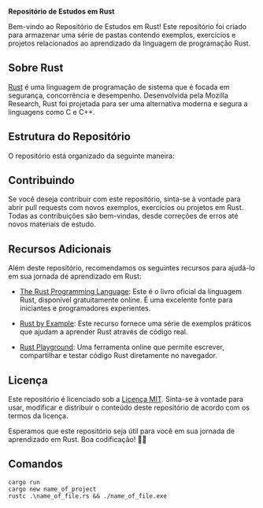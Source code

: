 **Repositório de Estudos em Rust**

Bem-vindo ao Repositório de Estudos em Rust! Este repositório foi criado para armazenar uma série de pastas contendo exemplos, exercícios e projetos relacionados ao aprendizado da linguagem de programação Rust.

## Sobre Rust

[Rust](https://www.rust-lang.org/) é uma linguagem de programação de sistema que é focada em segurança, concorrência e desempenho. Desenvolvida pela Mozilla Research, Rust foi projetada para ser uma alternativa moderna e segura a linguagens como C e C++.

## Estrutura do Repositório

O repositório está organizado da seguinte maneira:

<!-- - **exemplos**: Esta pasta contém uma série de exemplos simples e didáticos que demonstram conceitos fundamentais da linguagem Rust. Cada exemplo está contido em seu próprio arquivo e é acompanhado por comentários explicativos.

- **exercicios**: Aqui você encontrará uma variedade de exercícios práticos projetados para fortalecer sua compreensão de Rust. Os exercícios abrangem uma variedade de tópicos, desde os básicos até desafios mais avançados.

- **projetos**: Nesta pasta, você pode explorar projetos mais substanciais desenvolvidos em Rust. Estes projetos podem variar de simples aplicativos de linha de comando a programas mais complexos e completos. -->

## Contribuindo

Se você deseja contribuir com este repositório, sinta-se à vontade para abrir pull requests com novos exemplos, exercícios ou projetos em Rust. Todas as contribuições são bem-vindas, desde correções de erros até novos materiais de estudo.

## Recursos Adicionais

Além deste repositório, recomendamos os seguintes recursos para ajudá-lo em sua jornada de aprendizado em Rust:

- [The Rust Programming Language](https://doc.rust-lang.org/book/): Este é o livro oficial da linguagem Rust, disponível gratuitamente online. É uma excelente fonte para iniciantes e programadores experientes.

- [Rust by Example](https://doc.rust-lang.org/stable/rust-by-example/): Este recurso fornece uma série de exemplos práticos que ajudam a aprender Rust através de código real.

- [Rust Playground](https://play.rust-lang.org/): Uma ferramenta online que permite escrever, compartilhar e testar código Rust diretamente no navegador.

## Licença

Este repositório é licenciado sob a [Licença MIT](LICENSE). Sinta-se à vontade para usar, modificar e distribuir o conteúdo deste repositório de acordo com os termos da licença.

Esperamos que este repositório seja útil para você em sua jornada de aprendizado em Rust. Boa codificação! 🦀🚀

## Comandos

`cargo run` <br />
`cargo new name_of_project` <br />
`rustc .\name_of_file.rs && ./name_of_file.exe`
